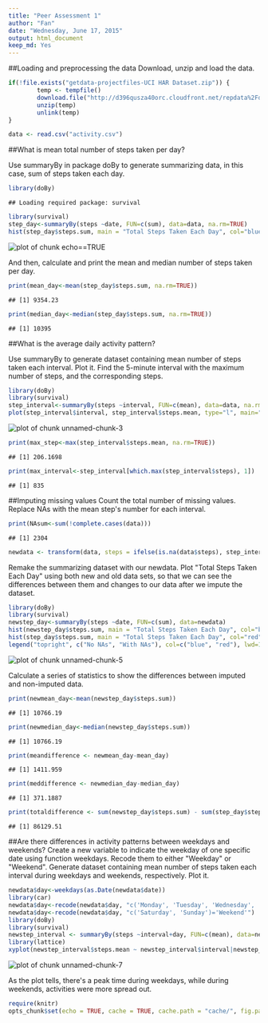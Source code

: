 ```yaml
---
title: "Peer Assessment 1"
author: "Fan"
date: "Wednesday, June 17, 2015"
output: html_document
keep_md: Yes
---
```

##Loading and preprocessing the data
Download, unzip and load the data.


```r
if(!file.exists("getdata-projectfiles-UCI HAR Dataset.zip")) {
        temp <- tempfile()
        download.file("http://d396qusza40orc.cloudfront.net/repdata%2Fdata%2Factivity.zip",temp)
        unzip(temp)
        unlink(temp)
}

data <- read.csv("activity.csv")
```

##What is mean total number of steps taken per day?

Use summaryBy in package doBy to generate summarizing data, in this case, sum of steps taken each day. 


```r
library(doBy)
```

```
## Loading required package: survival
```

```r
library(survival)
step_day<-summaryBy(steps ~date, FUN=c(sum), data=data, na.rm=TRUE)
hist(step_day$steps.sum, main = "Total Steps Taken Each Day", col="blue", xlab="Number of Steps")
```

![plot of chunk echo==TRUE](figure/echo==TRUE-1.png) 

And then, calculate and print the mean and median number of steps taken per day. 


```r
print(mean_day<-mean(step_day$steps.sum, na.rm=TRUE))
```

```
## [1] 9354.23
```

```r
print(median_day<-median(step_day$steps.sum, na.rm=TRUE))
```

```
## [1] 10395
```

##What is the average daily activity pattern?

Use summaryBy to generate dataset containing mean number of steps taken each interval.
Plot it.
Find the 5-minute interval with the maximum number of steps, and the corresponding steps.


```r
library(doBy)
library(survival)
step_interval<-summaryBy(steps ~interval, FUN=c(mean), data=data, na.rm=TRUE)
plot(step_interval$interval, step_interval$steps.mean, type="l", main="Number of Steps Taken Each Interval", xlab="5-minute Interval", ylab="Number of Steps")
```

![plot of chunk unnamed-chunk-3](figure/unnamed-chunk-3-1.png) 

```r
print(max_step<-max(step_interval$steps.mean, na.rm=TRUE))
```

```
## [1] 206.1698
```

```r
print(max_interval<-step_interval[which.max(step_interval$steps), 1])
```

```
## [1] 835
```

##Imputing missing values
Count the total number of missing values.
Replace NAs with the mean step's number for each interval.

```r
print(NAsum<-sum(!complete.cases(data)))
```

```
## [1] 2304
```

```r
newdata <- transform(data, steps = ifelse(is.na(data$steps), step_interval$steps[match(data$interval, step_interval$interval)], data$steps))
```

Remake the summarizing dataset with our newdata. 
Plot "Total Steps Taken Each Day" using both new and old data sets, so that we can see the differences between them and changes to our data after we impute the dataset.


```r
library(doBy)
library(survival)
newstep_day<-summaryBy(steps ~date, FUN=c(sum), data=newdata)
hist(newstep_day$steps.sum, main = "Total Steps Taken Each Day", col="blue", xlab="Number of Steps")
hist(step_day$steps.sum, main = "Total Steps Taken Each Day", col="red", xlab="Number of Steps", add=T)
legend("topright", c("No NAs", "With NAs"), col=c("blue", "red"), lwd=10)
```

![plot of chunk unnamed-chunk-5](figure/unnamed-chunk-5-1.png) 

Calculate a series of statistics to show the differences between imputed and non-imputed data.


```r
print(newmean_day<-mean(newstep_day$steps.sum))
```

```
## [1] 10766.19
```

```r
print(newmedian_day<-median(newstep_day$steps.sum))
```

```
## [1] 10766.19
```

```r
print(meandifference <- newmean_day-mean_day)
```

```
## [1] 1411.959
```

```r
print(meddifference <- newmedian_day-median_day)
```

```
## [1] 371.1887
```

```r
print(totaldifference <- sum(newstep_day$steps.sum) - sum(step_day$steps.sum))
```

```
## [1] 86129.51
```

##Are there differences in activity patterns between weekdays and weekends?
Create a new variable to indicate the weekday of one specific date using function weekdays.
Recode them to either "Weekday" or "Weekend".
Generate dataset containing mean number of steps taken each interval during weekdays and weekends, respectively.
Plot it.


```r
newdata$day<-weekdays(as.Date(newdata$date))
library(car)
newdata$day<-recode(newdata$day, "c('Monday', 'Tuesday', 'Wednesday', 'Thursday', 'Friday')='Weekday'")
newdata$day<-recode(newdata$day, "c('Saturday', 'Sunday')='Weekend'")
library(doBy)
library(survival)
newstep_interval <- summaryBy(steps ~interval+day, FUN=c(mean), data=newdata)
library(lattice)
xyplot(newstep_interval$steps.mean ~ newstep_interval$interval|newstep_interval$day, main="Average Steps per Day by Interval",xlab="Interval", ylab="Steps",layout=c(1,2), type="l")
```

![plot of chunk unnamed-chunk-7](figure/unnamed-chunk-7-1.png) 

As the plot tells, there's a peak time during weekdays, while during weekends, activities were more spread out.


```r
require(knitr)
opts_chunk$set(echo = TRUE, cache = TRUE, cache.path = "cache/", fig.path = "figure/")
```

